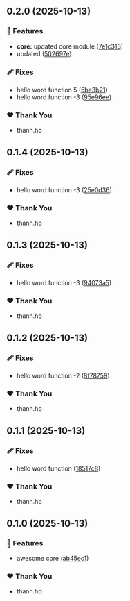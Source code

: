 ## 0.2.0 (2025-10-13)

### 🚀 Features

- **core:** updated core module ([7e1c313](https://github.com/minthanhh/Noxera/commit/7e1c313))
- updated ([502697e](https://github.com/minthanhh/Noxera/commit/502697e))

### 🩹 Fixes

- hello word function 5 ([5be3b21](https://github.com/minthanhh/Noxera/commit/5be3b21))
- hello word function -3 ([95e96ee](https://github.com/minthanhh/Noxera/commit/95e96ee))

### ❤️ Thank You

- thanh.ho

## 0.1.4 (2025-10-13)

### 🩹 Fixes

- hello word function -3 ([25e0d36](https://github.com/minthanhh/Noxera/commit/25e0d36))

### ❤️ Thank You

- thanh.ho

## 0.1.3 (2025-10-13)

### 🩹 Fixes

- hello word function -3 ([94073a5](https://github.com/minthanhh/Noxera/commit/94073a5))

### ❤️ Thank You

- thanh.ho

## 0.1.2 (2025-10-13)

### 🩹 Fixes

- hello word function -2 ([8f78759](https://github.com/minthanhh/Noxera/commit/8f78759))

### ❤️ Thank You

- thanh.ho

## 0.1.1 (2025-10-13)

### 🩹 Fixes

- hello word function ([18517c8](https://github.com/minthanhh/Noxera/commit/18517c8))

### ❤️ Thank You

- thanh.ho

## 0.1.0 (2025-10-13)

### 🚀 Features

- awesome core ([ab45ec1](https://github.com/minthanhh/Noxera/commit/ab45ec1))

### ❤️ Thank You

- thanh.ho